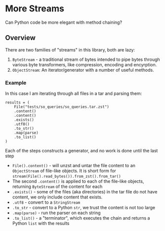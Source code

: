 # More Streams

Can Python code be more elegant with method chaining?

## Overview

There are two families of "streams" in this library, both are lazy:

1. `ByteStream` - a traditional stream of bytes intended to pipe bytes through various byte transformers, like compression, encoding and encyrption.  
2. `ObjectStream`: An iterator/generator with a number of useful methods.

### Example

In this case I am iterating through all files in a tar and parsing them:

    results = (
        File("tests/so_queries/so_queries.tar.zst")
        .content()
        .content()
        .exists()
        .utf8()
        .to_str()
        .map(parse)
        .to_list()
    )
    
 Each of the steps constructs a generator, and no work is done until the last step
 
 
 * `File().content()` - will unzst and untar the file content to an `ObjectStream` of file-like objects.  It is short form for `stream(File().read_bytes()).from_zst().from_tar()`
 * The second `.content()` is applied to each of the file-like objects, returning `ByteStream` of the content for each
 * `.exists()` - some of the files (aka directories) in the tar file do not have content, we only include content that exists.
 * `.utf8` - convert to a `StringStream`
 * `.to_str` - convert to a Python `str`, we trust the content is not too large
 * `.map(parse)` - run the parser on each string
 * `.to_list()` - a "terminator", which executes the chain and returns a Python `list` with the results
 
